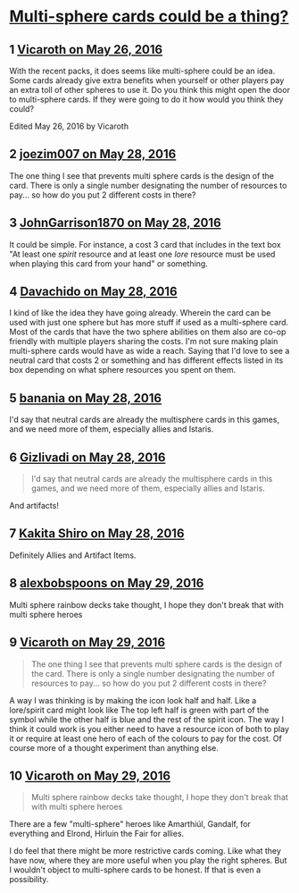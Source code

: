 # [Multi-sphere cards could be a thing?](https://community.fantasyflightgames.com/topic/221030-multi-sphere-cards-could-be-a-thing/)

## 1 [Vicaroth on May 26, 2016](https://community.fantasyflightgames.com/topic/221030-multi-sphere-cards-could-be-a-thing/?do=findComment&comment=2236772)

With the recent packs, it does seems like multi-sphere could be an idea. Some cards already give extra benefits when yourself or other players pay an extra toll of other spheres to use it. Do you think this might open the door to multi-sphere cards. If they were going to do it how would you think they could?

Edited May 26, 2016 by Vicaroth

## 2 [joezim007 on May 28, 2016](https://community.fantasyflightgames.com/topic/221030-multi-sphere-cards-could-be-a-thing/?do=findComment&comment=2238771)

The one thing I see that prevents multi sphere cards is the design of the card. There is only a single number designating the number of resources to pay... so how do you put 2 different costs in there?

## 3 [JohnGarrison1870 on May 28, 2016](https://community.fantasyflightgames.com/topic/221030-multi-sphere-cards-could-be-a-thing/?do=findComment&comment=2238840)

It could be simple. For instance, a cost 3 card that includes in the text box "At least one *spirit* resource and at least one *lore* resource must be used when playing this card from your hand" or something.

## 4 [Davachido on May 28, 2016](https://community.fantasyflightgames.com/topic/221030-multi-sphere-cards-could-be-a-thing/?do=findComment&comment=2238855)

I kind of like the idea they have going already. Wherein the card can be used with just one sphere but has more stuff if used as a multi-sphere card. Most of the cards that have the two sphere abilities on them also are co-op friendly with multiple players sharing the costs. I'm not sure making plain multi-sphere cards would have as wide a reach. Saying that I'd love to see a neutral card that costs 2 or something and has different effects listed in its box depending on what sphere resources you spent on them.

## 5 [banania on May 28, 2016](https://community.fantasyflightgames.com/topic/221030-multi-sphere-cards-could-be-a-thing/?do=findComment&comment=2238869)

I'd say that neutral cards are already the multisphere cards in this games, and we need more of them, especially allies and Istaris.

## 6 [Gizlivadi on May 28, 2016](https://community.fantasyflightgames.com/topic/221030-multi-sphere-cards-could-be-a-thing/?do=findComment&comment=2239235)

> I'd say that neutral cards are already the multisphere cards in this games, and we need more of them, especially allies and Istaris.

And artifacts!

## 7 [Kakita Shiro on May 28, 2016](https://community.fantasyflightgames.com/topic/221030-multi-sphere-cards-could-be-a-thing/?do=findComment&comment=2239264)

Definitely Allies and Artifact Items.

## 8 [alexbobspoons on May 29, 2016](https://community.fantasyflightgames.com/topic/221030-multi-sphere-cards-could-be-a-thing/?do=findComment&comment=2239505)

Multi sphere rainbow decks take thought, I hope they don't break that with multi sphere heroes

## 9 [Vicaroth on May 29, 2016](https://community.fantasyflightgames.com/topic/221030-multi-sphere-cards-could-be-a-thing/?do=findComment&comment=2239564)

> The one thing I see that prevents multi sphere cards is the design of the card. There is only a single number designating the number of resources to pay... so how do you put 2 different costs in there?

A way I was thinking is by making the icon look half and half. Like a lore/spirit card might look like The top left half is green with part of the symbol while the other half is blue and the rest of the spirit icon. The way I think it could work is you either need to have a resource icon of both to play it or require at least one hero of each of the colours to pay for the cost. Of course more of a thought experiment than anything else.

## 10 [Vicaroth on May 29, 2016](https://community.fantasyflightgames.com/topic/221030-multi-sphere-cards-could-be-a-thing/?do=findComment&comment=2239568)

> Multi sphere rainbow decks take thought, I hope they don't break that with multi sphere heroes

There are a few "multi-sphere" heroes like Amarthiúl, Gandalf, for everything and Elrond, Hirluin the Fair for allies. 

I do feel that there might be more restrictive cards coming. Like what they have now, where they are more useful when you play the right spheres. But I wouldn't object to multi-sphere cards to be honest. If that is even a possibility. 

